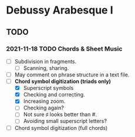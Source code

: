 Debussy Arabesque Ⅰ
===================

TODO
----

### 2021-11-18 TODO Chords & Sheet Music

- [ ] Subdivision in fragments.
    - [ ] Scanning, sharing.
- [ ] May comment on phrase structure in a text file.
- [ ] __Chord symbol digitization (triads only)__
    - [x] Superscript symbols
    - [x] Checking and correcting.
    - [x] Increasing zoom.
    - [ ] Checking again?
    - [ ] Not sure ♯ looks better than #.
    - [ ] Avoiding small superscript letters?
- [ ] Chord symbol digitization (full chords)